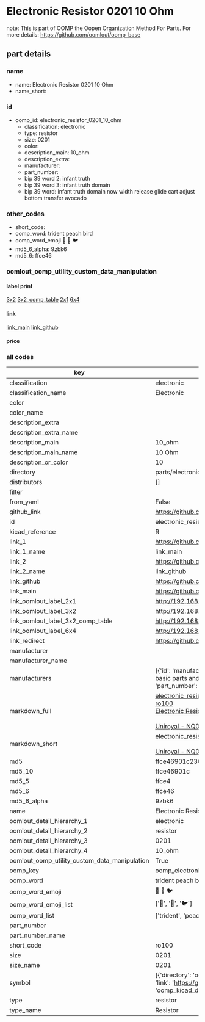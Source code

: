# Electronic Resistor 0201 10 Ohm  

note: This is part of OOMP the Oopen Organization Method For Parts. For more details: https://github.com/oomlout/oomp_base

##  part details
  







### name
* name: Electronic Resistor 0201 10 Ohm
* name_short: 
### id
* oomp_id: electronic_resistor_0201_10_ohm
  * classification: electronic
  * type: resistor
  * size: 0201
  * color: 
  * description_main: 10_ohm
  * description_extra: 
  * manufacturer: 
  * part_number: 
  * bip 39 word 2: infant truth
  * bip 39 word 3: infant truth domain
  * bip 39 word: infant truth domain now width release glide cart adjust bottom transfer avocado

### other_codes
* short_code: 
* oomp_word: trident peach bird
* oomp_word_emoji :trident: :peach: :bird:
* md5_6_alpha: 9zbk6
* md5_6: ffce46






### oomlout_oomp_utility_custom_data_manipulation
#### label print
[3x2](http://192.168.1.245:1112/?label=oomp%209zbk6)
[3x2_oomp_table](http://192.168.1.108:1112/?label=oomp%209zbk6)
[2x1](http://192.168.1.242:1112/?label=oomp%209zbk6)
[6x4](http://192.168.1.55:1112/?label=oomp%209zbk6)    

#### link

[link_main](https://github.com/oomlout/oomlout_oomp_version_1_messy/tree/main/parts/electronic_resistor_0201_10_ohm) [link_github](https://github.com/oomlout/oomlout_oomp_version_1_messy/tree/main/parts/electronic_resistor_0201_10_ohm)                             

#### price







### all codes 
| key | value |  
| --- | --- |  
| classification | electronic |  
| classification_name | Electronic |  
| color |  |  
| color_name |  |  
| description_extra |  |  
| description_extra_name |  |  
| description_main | 10_ohm |  
| description_main_name | 10 Ohm |  
| description_or_color | 10 |  
| directory | parts/electronic_resistor_0201_10_ohm |  
| distributors | [] |  
| filter |  |  
| from_yaml | False |  
| github_link | https://github.com/oomlout/oomlout_oomp_part_src/tree/main/parts/electronic_resistor_0201_10_ohm |  
| id | electronic_resistor_0201_10_ohm |  
| kicad_reference | R |  
| link_1 | https://github.com/oomlout/oomlout_oomp_version_1_messy/tree/main/parts/electronic_resistor_0201_10_ohm |  
| link_1_name | link_main |  
| link_2 | https://github.com/oomlout/oomlout_oomp_version_1_messy/tree/main/parts/electronic_resistor_0201_10_ohm |  
| link_2_name | link_github |  
| link_github | https://github.com/oomlout/oomlout_oomp_version_1_messy/tree/main/parts/electronic_resistor_0201_10_ohm |  
| link_main | https://github.com/oomlout/oomlout_oomp_version_1_messy/tree/main/parts/electronic_resistor_0201_10_ohm |  
| link_oomlout_label_2x1 | http://192.168.1.242:1112/?label=oomp%209zbk6 |  
| link_oomlout_label_3x2 | http://192.168.1.245:1112/?label=oomp%209zbk6 |  
| link_oomlout_label_3x2_oomp_table | http://192.168.1.108:1112/?label=oomp%209zbk6 |  
| link_oomlout_label_6x4 | http://192.168.1.55:1112/?label=oomp%209zbk6 |  
| link_redirect | https://github.com/oomlout/oomlout_oomp_version_1_messy/tree/main/parts/electronic_resistor_0201_10_ohm |  
| manufacturer |  |  
| manufacturer_name |  |  
| manufacturers | [{'id': 'manufacturer_uniroyal', 'link': '', 'name': 'Uniroyal', 'note': {'reason': 'did this one first, but not in jlc pcb basic parts and 1 percent are and they are the same price', 'reason_short': 'not in jlc basic parts'}, 'part_number': 'NQ01WMJ0100TEE'}] |  
| markdown_full | [electronic_resistor_0201_10_ohm](none)<br>[ro100](none)<br>[Electronic Resistor 0201 10 Ohm](none)<br><br>[Uniroyal - NQ01WMJ0100TEE- not in jlc basic parts]() [(L)  ](https://www.lcsc.com/search?q=NQ01WMJ0100TEE)[(D)  ](https://www.digikey.com/en/products?keywords=NQ01WMJ0100TEE)[(M)  ](https://www.mouser.com/Search/Refine?Keyword=NQ01WMJ0100TEE)[(N)  ](https://www.newark.com/search?st=NQ01WMJ0100TEE)[(SZ)  ](https://so.szlcsc.com/global.html?k=NQ01WMJ0100TEE)<br> |  
| markdown_short | [electronic_resistor_0201_10_ohm](none)<br><br>[Uniroyal - NQ01WMJ0100TEE- not in jlc basic parts]() |  
| md5 | ffce46901c230c62d4fd697281fa739a |  
| md5_10 | ffce46901c |  
| md5_5 | ffce4 |  
| md5_6 | ffce46 |  
| md5_6_alpha | 9zbk6 |  
| name | Electronic Resistor 0201 10 Ohm |  
| oomlout_detail_hierarchy_1 | electronic |  
| oomlout_detail_hierarchy_2 | resistor |  
| oomlout_detail_hierarchy_3 | 0201 |  
| oomlout_detail_hierarchy_4 | 10_ohm |  
| oomlout_oomp_utility_custom_data_manipulation | True |  
| oomp_key | oomp_electronic_resistor_0201_10_ohm |  
| oomp_word | trident peach bird |  
| oomp_word_emoji | :trident: :peach: :bird: |  
| oomp_word_emoji_list | [':trident:', ':peach:', ':bird:'] |  
| oomp_word_list | ['trident', 'peach', 'bird'] |  
| part_number |  |  
| part_number_name |  |  
| short_code | ro100 |  
| size | 0201 |  
| size_name | 0201 |  
| symbol | [{'directory': 'oomlout_oomp_symbol_bot/symbols/kicad_device_r//working/working.kicad_sym', 'index': 0, 'link': 'https://github.com/oomlout/oomlout_oomp_symbol_bot/tree/main/symbols/kicad_device_r', 'oomp_key': 'oomp_kicad_device_r'}] |  
| type | resistor |  
| type_name | Resistor |  
